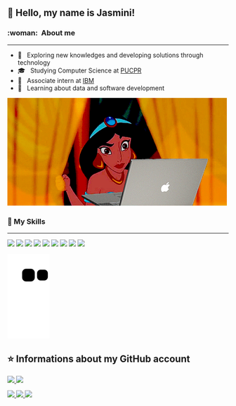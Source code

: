 ## 💜 Hello, my name is <strong>Jasmini!</strong>

<h3> :woman: &nbsp;About me </h3>

---

- 🤔 &nbsp; Exploring new knowledges and developing solutions through technology
- 🎓 &nbsp; Studying Computer Science at <a href="https://www.pucpr.br/">PUCPR</a>
- 💼 &nbsp; Associate intern at <a href="https://www.ibm.com/br-pt">IBM</a>
- 🌱 &nbsp; Learning about data and software development

![Gif](https://github.com/JasminiSantos/JasminiSantos/blob/main/code.gif)

<h3> 🚀 My Skills </h3>

---

<p align="left">
  <img src="https://img.shields.io/badge/JavaScript-F7DF1E?style=for-the-badge&logo=javascript&logoColor=black">
  <img src="https://img.shields.io/badge/Python-3776AB?style=for-the-badge&logo=python&logoColor=white">
  <img src="https://img.shields.io/badge/Node.js-43853D?style=for-the-badge&logo=node.js&logoColor=white">
  <img src="https://img.shields.io/badge/HTML5-E34F26?style=for-the-badge&logo=html5&logoColor=white">
  <img src="https://img.shields.io/badge/CSS3-1572B6?style=for-the-badge&logo=css3&logoColor=white">
  <img src="https://img.shields.io/badge/Java-ED8B00?style=for-the-badge&logo=java&logoColor=white">
  <img src="https://img.shields.io/badge/React-20232A?style=for-the-badge&logo=react&logoColor=61DAFB">
  <img src="https://img.shields.io/badge/MySQL-00000F?style=for-the-badge&logo=mysql&logoColor=white">
  <img src="https://img.shields.io/badge/Swift-FA7343?style=for-the-badge&logo=swift&logoColor=white">
</p>

![Snake animation](https://github.com/JasminiSantos/JasminiSantos/blob/output/github-contribution-grid-snake.svg)

## ⭐ Informations about my GitHub account
<a href="https://github.com/JasminiSantos">
  <img height="180em" src="https://github-readme-stats.vercel.app/api?username=jasminisantos&show_icons=true&theme=dracula&include_all_commits=true&count_private=true"/>
  <img height="180em" src="https://github-readme-stats.vercel.app/api/top-langs/?username=jasminisantos&layout=compact&langs_count=7&theme=dracula"/>
</a>

<p align="left">
  <a href="https://www.linkedin.com/in/jasmini-santos/" alt="Linkedin">
    <img src="https://img.shields.io/badge/LinkedIn-0077B5?style=for-the-badge&logo=linkedin&logoColor=white" />
  </a>
  <a href="https://jasminisantos.netlify.app/" alt="Website">
    <img src="https://img.shields.io/badge/website-000000?style=for-the-badge&logo=About.me&logoColor=white">
  </a>
  <a href="https://api.whatsapp.com/send/?phone=558499676244&text&type=phone_number&app_absent=0" alt="Whatsapp">
    <img src="https://img.shields.io/badge/WhatsApp-25D366?style=for-the-badge&logo=whatsapp&logoColor=white">
  </a>
</p>
